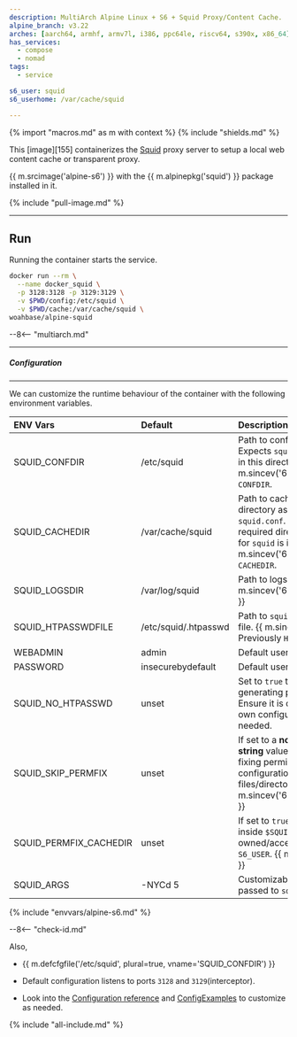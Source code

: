 ```yaml
---
description: MultiArch Alpine Linux + S6 + Squid Proxy/Content Cache.
alpine_branch: v3.22
arches: [aarch64, armhf, armv7l, i386, ppc64le, riscv64, s390x, x86_64]
has_services:
  - compose
  - nomad
tags:
  - service

s6_user: squid
s6_userhome: /var/cache/squid

---
```


{% import "macros.md" as m with context %}
{% include "shields.md" %}

This [image][155] containerizes the [Squid][1] proxy server to
setup a local web content cache or transparent proxy.

{{ m.srcimage('alpine-s6') }} with the {{ m.alpinepkg('squid') }}
package installed in it.

{% include "pull-image.md" %}

---
Run
---

Running the container starts the service.

``` sh
docker run --rm \
  --name docker_squid \
  -p 3128:3128 -p 3129:3129 \
  -v $PWD/config:/etc/squid \
  -v $PWD/cache:/var/cache/squid \
woahbase/alpine-squid
```

--8<-- "multiarch.md"

---
##### Configuration
---

We can customize the runtime behaviour of the container with the
following environment variables.

| ENV Vars               | Default              | Description
| :---                   | :---                 | :---
| SQUID_CONFDIR          | /etc/squid           | Path to configuration dir. Expects `squid.conf` to exist in this directory. {{ m.sincev('6.9') }} Previously `CONFDIR`.
| SQUID_CACHEDIR         | /var/cache/squid     | Path to cached contents directory as set in `squid.conf`. If empty, the required directory hierarchy for `squid` is initialized. {{ m.sincev('6.9') }} Previously `CACHEDIR`.
| SQUID_LOGSDIR          | /var/log/squid       | Path to logs dir. {{ m.sincev('6.12_20250630') }}
| SQUID_HTPASSWDFILE     | /etc/squid/.htpasswd | Path to `squid` authentication file. {{ m.sincev('6.9') }} Previously `HTPASSWDFILE`.
| WEBADMIN               | admin                | Default user.
| PASSWORD               | insecurebydefault    | Default user password.
| SQUID_NO_HTPASSWD      | unset                | Set to `true` to disable generating password file. Ensure it is disabled in your own configuration if not needed.
| SQUID_SKIP_PERMFIX     | unset                | If set to a **non-empty-string** value (e.g. `1`), skips fixing permissions for `squid` configuration files/directories. {{ m.sincev('6.12_20250630') }}
| SQUID_PERMFIX_CACHEDIR | unset                | If set to `true`, ensures files inside `$SQUID_CACHEDIR` are owned/accessible by `S6_USER`. {{ m.sincev('6.12') }}
| SQUID_ARGS             | -NYCd 5              | Customizable arguments passed to `squid` service.
{% include "envvars/alpine-s6.md" %}

--8<-- "check-id.md"

Also,

* {{ m.defcfgfile('/etc/squid', plural=true, vname='SQUID_CONFDIR') }}

* Default configuration listens to ports `3128` and
  `3129`(interceptor).

*  Look into the [Configuration reference][3] and
  [ConfigExamples][2] to customize as needed.

[1]: http://www.squid-cache.org/
[2]: https://wiki.squid-cache.org/ConfigExamples/
[3]: http://www.squid-cache.org/Doc/config/

{% include "all-include.md" %}
